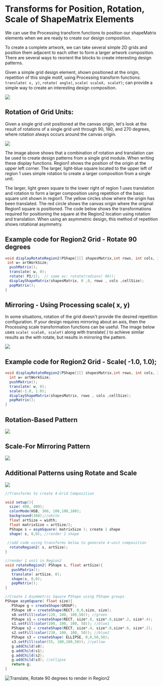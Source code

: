 # Transforms for Position, Rotation, Scale of ShapeMatrix Elements

We can use the Processing transform functions to position our shapeMatrix elements when we are ready to create our design composition.

To create a complete artwork, we can take several simple 2D grids and position them adjacent to each other to form a larger artwork composition. There are several ways to reorient the blocks to create interesting design patterns.

Given a simple grid design element, shown positioned at the origin, repetition of this single motif, using Processing transform functions: `translate( x, y)`, `rotate( angle)`, `scale( scaleX, scaleY)`; can provide a simple way to create an interesting design composition.

![](../.gitbook/assets/screenshot-2017-09-28-09.49.38.png)

## Rotation of Grid Units:

Given a single grid unit positioned at the canvas origin, let's look at the result of rotations of a single grid unit through 90, 180, and 270 degrees, where rotation always occurs around the canvas origin.

![](../.gitbook/assets/screenshot-2017-09-28-09.36.59.png)

The image above shows that a combination of rotation and translation can be used to create design patterns from a single grid module. When writing these display functions. Region1 shows the position of the origin at the upper left corner. The larger, light-blue square located to the upper left of region 1 uses simple rotation to create a larger composition from a single unit.

The larger, light green square to the lower right of region 1 uses translation and rotation to form a larger composition using repetition of the basic square unit shown in region1. The yellow circles show where the origin has been translated. The red circle shows the canvas origin where the original Region1 square is positioned. The code below shows the transformations required for positioning the square at the Region2 location using rotation and translation. When using an asymmetric design, this method of repetition shows rotational asymmetry.

## Example code for Region2 Grid - Rotate 90 degrees

```java
void displayRotateRegion2(PShape[][] shapesMatrix,int rows, int cols, int cellSize, int artWorkSize){
 int w= artWorkSize;
  pushMatrix();
  translate( w, 0);
  rotate( PI/2);  // same as: rotate(radians( 90));
  displayShapeMatrix(shapesMatrix, 0 ,0, rows , cols ,cellSize);
  popMatrix();
}
```

## Mirroring - Using Processing scale\( x, y\)

In some situations, rotation of the grid doesn't provide the desired repetition configuration. If your design requires mirroring about an axis, then the Processing scale transformation functions can be useful. The image below uses `scale( scaleX, scaleY)` along with translate\( \) to achieve similar results as the with rotate, but results in mirroring the pattern.

![](../.gitbook/assets/screenshot-2017-09-28-09.34.56.png)

## Example code for Region2 Grid  - Scale\( -1.0, 1.0\);

```java
void displayRotateRegion2(PShape[][] shapesMatrix,int rows, int cols, int cellSize, int artWorkSize){
  int w= artWorkSize;
  pushMatrix();
  translate( w, 0);
  scale(-1.0, 1.0);
  displayShapeMatrix(shapesMatrix, rows , cols ,cellSize);
  popMatrix();
}
```

## Rotation-Based Pattern

![](../.gitbook/assets/screenshot-2017-09-28-12.44.51.png)

## Scale-For Mirroring Pattern

![](../.gitbook/assets/screenshot-2017-09-28-12.45.18.png)

## Additional Patterns using Rotate and Scale

![](../.gitbook/assets/screenshot-2017-09-28-12.58.55.png)

```java
//Transforms to create 4-Grid Composition

void setup(){
  size( 400, 400);
  colorMode(HSB, 360, 100,100,100);
  background(360);//white
  float artSize = width;
  float matrixSize = artSize/2;
  PShape s = asymSquare( matrixSize ); create 1 shape
  shape( s, 0,0); //render 1 shape
 
 //add code using transforms below to generate 4-unit composition
  rotateRegion2( s, artSize);
}

//render 1 unit in Region2
void rotateRegion2( PShape s, float artSize){
   pushMatrix();
   translate( artSize, 0);
   shape(s, 0,0);
   popMatrix();
}

//Create 1 Asymmetric Square PShape using PShape groups
PShape asymSquare( float size){
   PShape g = createShape(GROUP);
   PShape s0 = createShape(RECT, 0,0,size, size);
   s0.setFill(color(120, 100, 100,50)); //green
   PShape s1 = createShape(RECT, size*.8, size*.6,size*.2, size*.4); 
   s1.setFill(color(200, 100, 100, 50)); //blue1
   PShape s2 = createShape(RECT, size*.4, size*.8,size*.6, size*.2); 
   s2.setFill(color(230, 100, 100, 50)); //blue2
   PShape s3 = createShape( ELLIPSE, 0,0,50,50);
   s3.setFill(color(55, 100,100,50)); //yellow
   g.addChild(s0);
   g.addChild(s1);
   g.addChild(s2);
   g.addChild(s3); //ellipse
   return g;
}


```

![Translate, Rotate 90 degrees to render in Region2](../.gitbook/assets/screen-shot-2020-03-28-at-1.02.43-pm.png)

